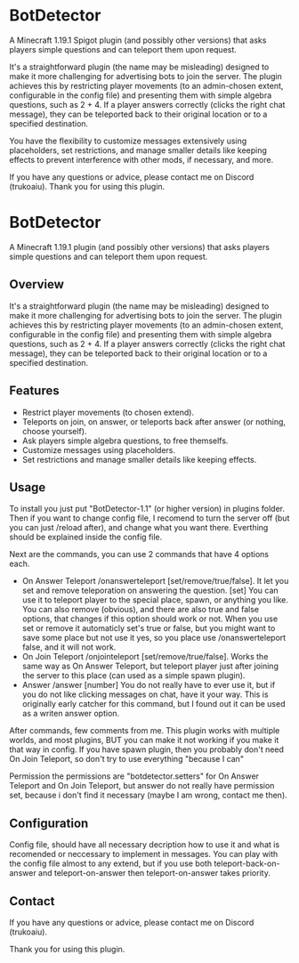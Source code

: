 # BotDetector
A Minecraft 1.19.1 Spigot plugin (and possibly other versions) that asks players simple questions and can teleport them upon request.

It's a straightforward plugin (the name may be misleading) designed to make it more challenging for advertising bots to join the server. The plugin achieves this by restricting player movements (to an admin-chosen extent, configurable in the config file) and presenting them with simple algebra questions, such as 2 + 4. If a player answers correctly (clicks the right chat message), they can be teleported back to their original location or to a specified destination.

You have the flexibility to customize messages extensively using placeholders, set restrictions, and manage smaller details like keeping effects to prevent interference with other mods, if necessary, and more.

If you have any questions or advice, please contact me on Discord (trukoaiu).
Thank you for using this plugin.

# BotDetector

A Minecraft 1.19.1 plugin (and possibly other versions) that asks players simple questions and can teleport them upon request.

## Overview

It's a straightforward plugin (the name may be misleading) designed to make it more challenging for advertising bots to join the server. The plugin achieves this by restricting player movements (to an admin-chosen extent, configurable in the config file) and presenting them with simple algebra questions, such as 2 + 4. If a player answers correctly (clicks the right chat message), they can be teleported back to their original location or to a specified destination.

## Features

- Restrict player movements (to chosen extend).
- Teleports on join, on answer, or teleports back after answer (or nothing, choose yourself).
- Ask players simple algebra questions, to free themselfs.
- Customize messages using placeholders.
- Set restrictions and manage smaller details like keeping effects.

## Usage

To install you just put "BotDetector-1.1" (or higher version) in plugins folder. Then if you want to change config file, I recomend to turn the server off (but you can just /reload after), and change what you want there. Everthing should be explained inside the config file.

Next are the commands, you can use 2 commands that have 4 options each.
- On Answer Teleport
/onanswerteleport [set/remove/true/false].
It let you set and remove teleporation on answering the question. 
[set] You can use it to teleport player to the special place, spawn, or anything you like. You can also remove (obvious), and there are also true and false options, that changes if this option should work or not. When you use set or remove it automaticly set's true or false, but you might want to save some place but not use it yes, so you place use /onanswerteleport false, and it will not work.
- On Join Teleport
/onjointeleport [set/remove/true/false].
Works the same way as On Answer Teleport, but teleport player just after joining the server to this place (can used as a simple spawn plugin).
- Answer
/answer [number]
You do not really have to ever use it, but if you do not like clicking messages on chat, have it your way. This is originally early catcher for this command, but I found out it can be used as a writen answer option.

After commands, few comments from me.
This plugin works with multiple worlds, and most plugins, BUT you can make it not working if you make it that way in config.
If you have spawn plugin, then you probably don't need On Join Teleport, so don't try to use everything "because I can" 

Permission
the permissions are "botdetector.setters" for On Answer Teleport and On Join Teleport, but answer do not really have permission set, because i don't find it necessary (maybe I am wrong, contact me then).

## Configuration

Config file, should have all necessary decription how to use it and what is recomended or neccessary to implement in messages. You can play with the config file almost to any extend, but if you use both teleport-back-on-answer and teleport-on-answer then teleport-on-answer takes priority.

## Contact

If you have any questions or advice, please contact me on Discord (trukoaiu).

Thank you for using this plugin.
